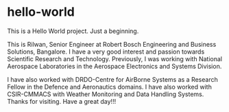 # hello-world
This is a Hello World project. Just a beginning.

This is Rilwan, Senior Engineer at Robert Bosch Engineering and Business Solutions, Bangalore. I have a very good interest and passion towards Scientific Research and Technology. Previously, I was working with National Aerospace Laboratories in the Aerospace Electronics and Systems Division. 

I have also worked with DRDO-Centre for AirBorne Systems as a Research Fellow in the Defence and Aeronautics domains. I have also worked with CSIR-CMMACS with Weather Monitoring and Data Handling Systems. Thanks for visiting. Have a great day!!!
